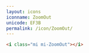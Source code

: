 ```yaml
---
layout: icons
iconname: ZoomOut
unicode: EF3B
permalink: /icon/ZoomOut/
---
```


``` html
<i class="mi mi-ZoomOut"></i>
```

